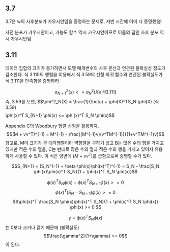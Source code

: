 ## 3.7
3.7은 w의 사후분포가 가우시안임을 증명하는 문제로, 
저번 시간에 이미 다 증명했음!

사전 분포가 가우시안이고, 가능도 함수 역시 가우시안이므로 이들의 곱인 사후 분포 역시 가우시안임

## 3.11
데이터 집합의 크기가 증가하면서 모델 매개변수의 사후 분산과 연관된 불확실성 정도가 감소한다. 
식 3.110의 행렬을 이용해서 식 3.59의 선형 회귀 함수와 연관된 불확실도가 식 3.111을 만족함을 증명하라

$$\sigma^2_{N+1} (x) <= \sigma^2_N(X)  (식 3.111)$$
즉, 3.59를 보면, 
$$\phi^2_N(X) = \frac{1}{\beta) + \phi(X)^TS_N \phi(X)  (식 3.59)$$
$$\phi(x)^T S_{N+1} \phi(x)  <=  \phi(x)^T S_N \phi(x)$$

Appendix C의 Woodbury 행렬 성질을 활용하자. 
$$(M + vv^T)^{-1} = M^{-1} - \frac{(M^{-1}v)(v^TM^{-1})}{1+v^TM^{-1}v}$$
참고로, M이 크기가 큰 대각행렬이라 역행렬을 구하기 쉽고 B는 많은 수의 행을 가지고 있지만 적은 수의 열을, C는 반대로 많은 수의 열과 적은 수의 행을 가지고 있어서 유용하게 사용할 수 있다. 
이 식은 양변에 $(M + vv^T)$를 곱함으로써 증명할 수가 있다. 


$$S_{N+1} = (S_N^{-1} + \beta \phi(x)\phi(x)^T)^{-1} = S_N - \frac{S_N \phi(x)\phi(x)^T S_N}{1 + \phi(x)^T S_N \phi(x)}$$

$$\phi(x)^T S_N \phi(x) - \phi(x)^T S_{N+1} \phi(x) >= 0 $$
$$\phi(x)^T (S_N - S_{N+1}) \phi(x) >= 0 $$
$$\phi(x)^T \frac{S_N \phi(x)\phi(x)^T S_N}{1 + \phi(x)^T S_N \phi(x)} \phi(x) >= 0 $$

$$\gamma = \phi(x)^T S_N \phi(x) $$
는 0보다 크거나 같기 때문에 (불확실도) 
$$\frac{\gamma^2}{1+\gamma} >= 0$$
이 된다. 



